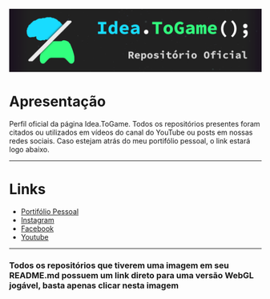[![Header](https://raw.githubusercontent.com/ideatogame/ideatogame/main/Readme_IdeaToGame.png "Header")](https://www.youtube.com/c/IdeaToGame)

<h1> Apresentação </h1>
<p>Perfil oficial da página Idea.ToGame. Todos os repositórios presentes foram citados ou utilizados em vídeos do canal do YouTube ou posts em nossas redes sociais. Caso estejam atrás do meu portifólio pessoal, o link estará logo abaixo.</p>

<hr>

<h1> Links </h1>
<ul>
  <li><a href="https://filipeduraes.github.io/filipeduraes">Portifólio Pessoal</a></li>
  <li><a href="https://www.instagram.com/idea.togame">Instagram</a></li>
  <li><a href="https://facebook.com/idea.togame">Facebook</a></li>
  <li><a href="https://www.youtube.com/c/IdeaToGame">Youtube</a></li>
  </ul>
  
<hr>

<h3> Todos os repositórios que tiverem uma imagem em seu README.md possuem um link direto para uma versão WebGL jogável, basta apenas clicar nesta imagem </h3>
